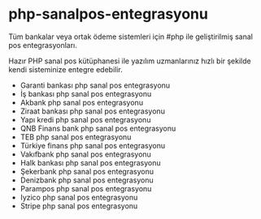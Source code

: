 # php-sanalpos-entegrasyonu
Tüm bankalar veya ortak ödeme sistemleri için #php ile geliştirilmiş sanal pos entegrasyonları.

Hazır PHP sanal pos kütüphanesi ile yazılım uzmanlarınız hızlı bir şekilde kendi sisteminize entegre edebilir.

- Garanti bankası php sanal pos entegrasyonu
- İş bankası php sanal pos entegrasyonu
- Akbank php sanal pos entegrasyonu
- Ziraat bankası php sanal pos entegrasyonu
- Yapı kredi php sanal pos entegrasyonu
- QNB Finans bank php sanal pos entegrasyonu
- TEB php sanal pos entegrasyonu
- Türkiye finans php sanal pos entegrasyonu
- Vakıfbank php sanal pos entegrasyonu
- Halk bankası php sanal pos entegrasyonu
- Şekerbank php sanal pos entegrasyonu
- Denizbank php sanal pos entegrasyonu
- Parampos php sanal pos entegrasyonu
- Iyzico php sanal pos entegrasyonu
- Stripe php sanal pos entegrasyonu
